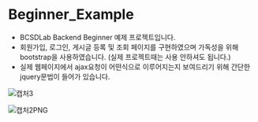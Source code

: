# Beginner_Example
- BCSDLab Backend Beginner 예제 프로젝트입니다.
- 회원가입, 로그인, 게시글 등록 및 조회 페이지를 구현하였으며 가독성을 위해 bootstrap을 사용하였습니다. (실제 프로젝트때는 사용 안하셔도 됩니다.)
- 실제 웹페이지에서 ajax요청이 어떤식으로 이루어지는지 보여드리기 위해 간단한 jquery문법이 들어가 있습니다.

![캡처3](https://user-images.githubusercontent.com/59476441/101709073-1e403680-3ad2-11eb-92ce-f6c1f6800c7c.PNG)


![캡처2PNG](https://user-images.githubusercontent.com/59476441/101709006-f18c1f00-3ad1-11eb-96b6-5024395bd1c0.PNG)
